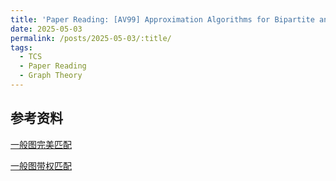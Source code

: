 ```yaml
---
title: 'Paper Reading: [AV99] Approximation Algorithms for Bipartite and Non-Bipartite Matching in the Plane'
date: 2025-05-03
permalink: /posts/2025-05-03/:title/
tags:
  - TCS
  - Paper Reading
  - Graph Theory
---
```


<style>
.archive {
  font-family: 'Georgia', serif;
}
</style>

## 参考资料

[一般图完美匹配](https://users.soe.ucsc.edu/~sesh/Teaching/2021/CSE202/Slides/lec2-blossom.pdf)

[一般图带权匹配](https://theory.stanford.edu/~jvondrak/CS369P/lec6.pdf)


